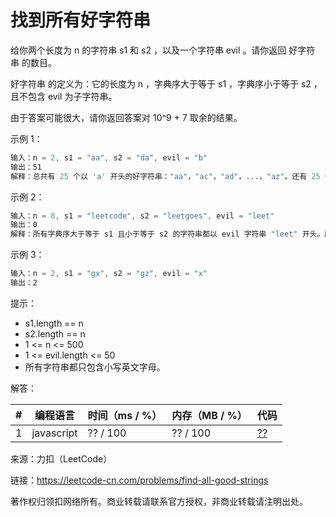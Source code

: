 # 找到所有好字符串

给你两个长度为 n 的字符串 s1 和 s2 ，以及一个字符串 evil 。请你返回 好字符串 的数目。

好字符串 的定义为：它的长度为 n ，字典序大于等于 s1 ，字典序小于等于 s2 ，且不包含 evil 为子字符串。

由于答案可能很大，请你返回答案对 10^9 + 7 取余的结果。

示例 1：

``` javascript
输入：n = 2, s1 = "aa", s2 = "da", evil = "b"
输出：51
解释：总共有 25 个以 'a' 开头的好字符串："aa"，"ac"，"ad"，...，"az"。还有 25 个以 'c' 开头的好字符串："ca"，"cc"，"cd"，...，"cz"。最后，还有一个以 'd' 开头的好字符串："da"。
```

示例 2：

``` javascript
输入：n = 8, s1 = "leetcode", s2 = "leetgoes", evil = "leet"
输出：0
解释：所有字典序大于等于 s1 且小于等于 s2 的字符串都以 evil 字符串 "leet" 开头。所以没有好字符串。
```

示例 3：

``` javascript
输入：n = 2, s1 = "gx", s2 = "gz", evil = "x"
输出：2
```

提示：

- s1.length == n
- s2.length == n
- 1 <= n <= 500
- 1 <= evil.length <= 50
- 所有字符串都只包含小写英文字母。

解答：

**#**|**编程语言**|**时间（ms / %）**|**内存（MB / %）**|**代码**
--|--|--|--|--
1|javascript|?? / 100|?? / 100|[??](./javascript/ac_v1.js)

来源：力扣（LeetCode）

链接：https://leetcode-cn.com/problems/find-all-good-strings

著作权归领扣网络所有。商业转载请联系官方授权，非商业转载请注明出处。
